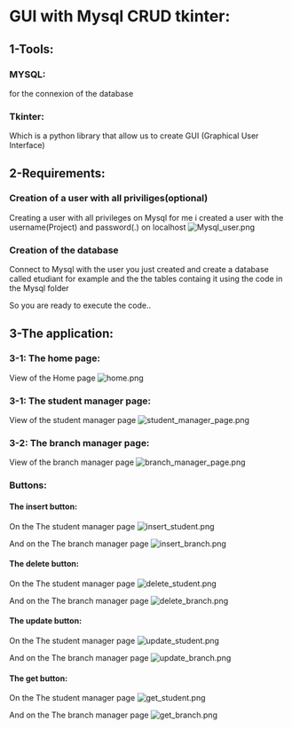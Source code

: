 # GUI with Mysql CRUD tkinter:

## 1-Tools:

### MYSQL:

for the connexion of the database

### Tkinter:

Which is a python library that allow us to create GUI (Graphical User Interface)

## 2-Requirements:

### Creation of a user with all priviliges(optional)

Creating a user with all privileges on Mysql for me i created a user with the username(Project) and password(.) on localhost
![Mysql_user.png](https://github.com/Abdelkabir-menani/GUI-with-Mysql-CRUD-tkinter/blob/main/Images/Mysql_user.png)

### Creation of the database

Connect to Mysql with the user you just created and create a database called etudiant for example and the the tables containg it using the code in the Mysql folder

So you are ready to execute the code..

## 3-The application:

### 3-1: The home page:

View of the Home page
![home.png](https://github.com/Abdelkabir-menani/GUI-with-Mysql-CRUD-tkinter/blob/main/Images/home.png)

### 3-1: The student manager page:

View of the student manager page
![student_manager_page.png](https://github.com/Abdelkabir-menani/GUI-with-Mysql-CRUD-tkinter/blob/main/Images/student_manager_page.png)


### 3-2: The branch manager page:

View of the branch manager page
![branch_manager_page.png](https://github.com/Abdelkabir-menani/GUI-with-Mysql-CRUD-tkinter/blob/main/Images/branch_manager_page.png)

### Buttons:

#### The insert button:

On the The student manager page
![insert_student.png](https://github.com/Abdelkabir-menani/GUI-with-Mysql-CRUD-tkinter/blob/main/Images/insert_student.png)

And on the The branch manager page
![insert_branch.png](https://github.com/Abdelkabir-menani/GUI-with-Mysql-CRUD-tkinter/blob/main/Images/insert_branch.png)

#### The delete button:

On the The student manager page
![delete_student.png](https://github.com/Abdelkabir-menani/GUI-with-Mysql-CRUD-tkinter/blob/main/Images/delete_student.png)

And on the The branch manager page
![delete_branch.png](https://github.com/Abdelkabir-menani/GUI-with-Mysql-CRUD-tkinter/blob/main/Images/delete_branch.png)

#### The update button:

On the The student manager page
![update_student.png](https://github.com/Abdelkabir-menani/GUI-with-Mysql-CRUD-tkinter/blob/main/Images/update_student.png)

And on the The branch manager page
![update_branch.png](https://github.com/Abdelkabir-menani/GUI-with-Mysql-CRUD-tkinter/blob/main/Images/update_branch.png)

#### The get button:

On the The student manager page
![get_student.png](https://github.com/Abdelkabir-menani/GUI-with-Mysql-CRUD-tkinter/blob/main/Images/get_student.png)

And on the The branch manager page
![get_branch.png](https://github.com/Abdelkabir-menani/GUI-with-Mysql-CRUD-tkinter/blob/main/Images/get_branch.png)






